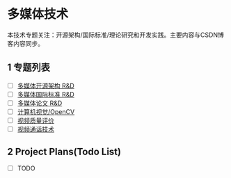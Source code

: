 # 多媒体技术

本技术专题关注：开源架构/国际标准/理论研究和开发实践。主要内容与CSDN博客内容同步。

## 1 专题列表

- [ ] [多媒体开源架构 R&D](media-framework/README.md)
- [ ] [多媒体国际标准 R&D](media-standard/README.md)
- [ ] [多媒体论文 R&D](media-paper/README.md)
- [ ] [计算机视觉/OpenCV](opencv/README.md)
- [ ] [视频质量评价](video-quality/README.md)
- [ ] [视频通话技术](video-chat/README.md)

## 2 Project Plans(Todo List)

- [ ]   TODO


